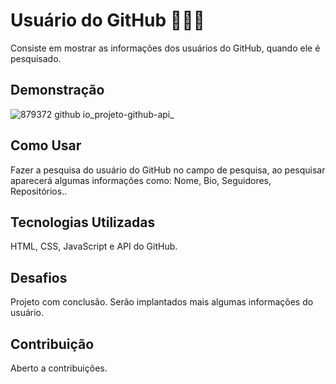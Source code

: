 # Usuário do GitHub 👨🏿‍💻

Consiste em mostrar as informações dos usuários do GitHub, quando ele é pesquisado.
## Demonstração

![879372 github io_projeto-github-api_](https://github.com/879372/projeto-github-api/assets/126286274/8959c28b-7a7d-44d7-bc2b-e2539b50fe46)

## Como Usar

Fazer  a pesquisa do usuário do GitHub no campo de pesquisa, ao pesquisar aparecerá algumas informações como: Nome, Bio, Seguidores, Repositórios..

## Tecnologias Utilizadas

HTML, CSS, JavaScript e API do GitHub.

## Desafios
Projeto com conclusão. Serão implantados mais algumas informações do usuário.

## Contribuição

Aberto a contribuições.
